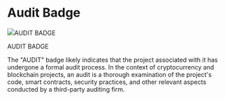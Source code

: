 # Audit Badge

![](https://docs.rogerpad.finance/\~gitbook/image?url=https%3A%2F%2F3140037524-files.gitbook.io%2F%7E%2Ffiles%2Fv0%2Fb%2Fgitbook-x-prod.appspot.com%2Fo%2Fspaces%252F2tqbPa3m9HBIWVFa5iz7%252Fuploads%252FmK5sDCTtOTDteAkz1Fl3%252F24.png%3Falt%3Dmedia%26token%3D5a8d9341-3a23-40e3-bd32-2f2abe276ce5\&width=768\&dpr=4\&quality=100\&sign=265eb93\&sv=1)AUDIT BADGE

AUDIT BADGE

The "AUDIT" badge likely indicates that the project associated with it has undergone a formal audit process. In the context of cryptocurrency and blockchain projects, an audit is a thorough examination of the project's code, smart contracts, security practices, and other relevant aspects conducted by a third-party auditing firm.
